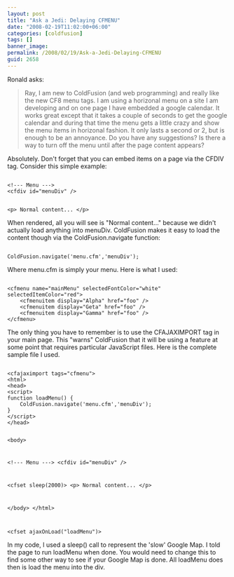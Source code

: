 ```yaml
---
layout: post
title: "Ask a Jedi: Delaying CFMENU"
date: "2008-02-19T11:02:00+06:00"
categories: [coldfusion]
tags: []
banner_image: 
permalink: /2008/02/19/Ask-a-Jedi-Delaying-CFMENU
guid: 2658
---
```


Ronald asks:

<blockquote>
<p>
Ray, I am new to ColdFusion (and web programming) and really like the new CF8 menu tags.  I am using a horizonal menu on a site I am developing and on one page I have embedded a google calendar.  It works great except that it takes a couple of seconds to get the google calendar and during that time the menu gets a little crazy and show the menu items in horizonal fashion.  It only lasts a second or 2, but is enough to be an annoyance.  Do you have any suggestions?  Is there a way to turn off the menu until after the page content appears?
</p>
</blockquote>

Absolutely. Don't forget that you can embed items on a page via the CFDIV tag. Consider this simple example:

<code>
&lt;!--- Menu ---&gt;
&lt;cfdiv id="menuDiv" /&gt;

&lt;p&gt;
Normal content...
&lt;/p&gt;
</code>

When rendered, all you will see is "Normal content..." because we didn't actually load anything into menuDiv. ColdFusion makes it easy to load the content though via the ColdFusion.navigate function:

<code>
ColdFusion.navigate('menu.cfm','menuDiv');
</code>

Where menu.cfm is simply your menu. Here is what I used:

<code>
&lt;cfmenu name="mainMenu" selectedFontColor="white" selectedItemColor="red"&gt;
	&lt;cfmenuitem display="Alpha" href="foo" /&gt;
	&lt;cfmenuitem display="Geta" href="foo" /&gt;
	&lt;cfmenuitem display="Gamma" href="foo" /&gt;
&lt;/cfmenu&gt;
</code>

The only thing you have to remember is to use the CFAJAXIMPORT tag in your main page. This "warns" ColdFusion that it will be using a feature at some point that requires particular JavaScript files. Here is the complete sample file I used. 

<code>
&lt;cfajaximport tags="cfmenu"&gt;
&lt;html&gt;
&lt;head&gt;
&lt;script&gt;
function loadMenu() {
	ColdFusion.navigate('menu.cfm','menuDiv');
}
&lt;/script&gt;
&lt;/head&gt;

&lt;body&gt;

&lt;!--- Menu ---&gt;
&lt;cfdiv id="menuDiv" /&gt;

&lt;cfset sleep(2000)&gt;
&lt;p&gt;
Normal content...
&lt;/p&gt;

&lt;/body&gt;
&lt;/html&gt;

&lt;cfset ajaxOnLoad("loadMenu")&gt;
</code>

In my code, I used a sleep() call to represent the 'slow' Google Map. I told the page to run loadMenu when done. You would need to change this to find some other way to see if your Google Map is done. All loadMenu does then is load the menu into the div.